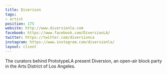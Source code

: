 ```yaml
---
title: Diversion
tags:
- artist
position: 175
website: http://www.diversionla.com
facebook: https://www.facebook.com/DiversionLA/
twitter: https://twitter.com/diversionca
instagram: https://www.instagram.com/diversionla/
layout: client
---
```


The curators behind PrototypeLA present Diversion, an open-air block party in the Arts District of Los Angeles.